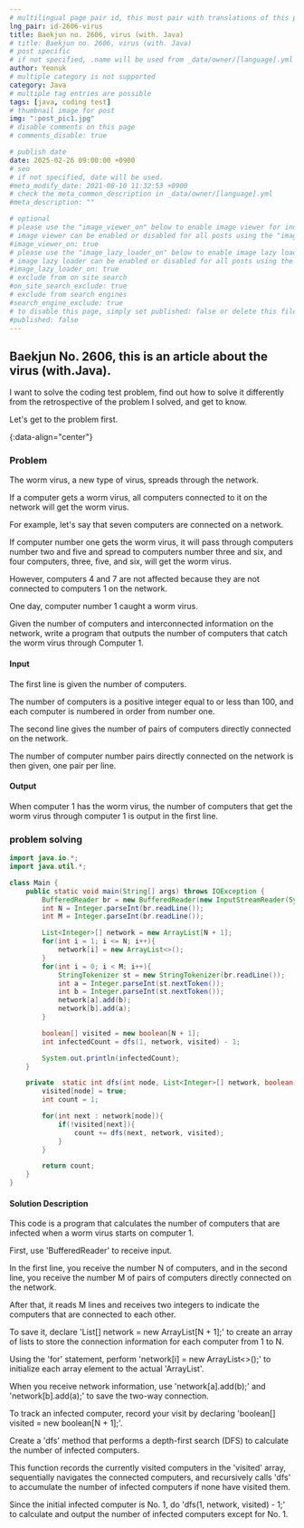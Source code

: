 ```yaml
---
# multilingual page pair id, this must pair with translations of this page. (This name must be unique)
lng_pair: id-2606-virus
title: Baekjun no. 2606, virus (with. Java)
# title: Baekjun no. 2606, virus (with. Java)
# post specific
# if not specified, .name will be used from _data/owner/[language].yml
author: Yeonuk
# multiple category is not supported
category: Java
# multiple tag entries are possible
tags: [java, coding test]
# thumbnail image for post
img: ":post_pic1.jpg"
# disable comments on this page
# comments_disable: true

# publish date
date: 2025-02-26 09:00:00 +0900
# seo
# if not specified, date will be used.
#meta_modify_date: 2021-08-10 11:32:53 +0900
# check the meta_common_description in _data/owner/[language].yml
#meta_description: ""

# optional
# please use the "image_viewer_on" below to enable image viewer for individual pages or posts (_posts/ or [language]/_posts folders).
# image viewer can be enabled or disabled for all posts using the "image_viewer_posts: true" setting in _data/conf/main.yml.
#image_viewer_on: true
# please use the "image_lazy_loader_on" below to enable image lazy loader for individual pages or posts (_posts/ or [language]/_posts folders).
# image lazy loader can be enabled or disabled for all posts using the "image_lazy_loader_posts: true" setting in _data/conf/main.yml.
#image_lazy_loader_on: true
# exclude from on site search
#on_site_search_exclude: true
# exclude from search engines
#search_engine_exclude: true
# to disable this page, simply set published: false or delete this file
#published: false
---
```


<!-- outline-start -->

## Baekjun No. 2606, this is an article about the virus (with.Java).

I want to solve the coding test problem, find out how to solve it differently from the retrospective of the problem I solved, and get to know.

Let's get to the problem first.

{:data-align="center"}

<!-- outline-end -->

### Problem

The worm virus, a new type of virus, spreads through the network.

If a computer gets a worm virus, all computers connected to it on the network will get the worm virus.

For example, let's say that seven computers are connected on a network.

If computer number one gets the worm virus, it will pass through computers number two and five and spread to computers number three and six, and four computers, three, five, and six, will get the worm virus.

However, computers 4 and 7 are not affected because they are not connected to computers 1 on the network.

One day, computer number 1 caught a worm virus.

Given the number of computers and interconnected information on the network, write a program that outputs the number of computers that catch the worm virus through Computer 1.

#### Input

The first line is given the number of computers.

The number of computers is a positive integer equal to or less than 100, and each computer is numbered in order from number one.

The second line gives the number of pairs of computers directly connected on the network.

The number of computer number pairs directly connected on the network is then given, one pair per line.

#### Output

When computer 1 has the worm virus, the number of computers that get the worm virus through computer 1 is output in the first line.

### problem solving

```java
import java.io.*;
import java.util.*;

class Main {
    public static void main(String[] args) throws IOException {
        BufferedReader br = new BufferedReader(new InputStreamReader(System.in));
        int N = Integer.parseInt(br.readLine());
        int M = Integer.parseInt(br.readLine());

        List<Integer>[] network = new ArrayList[N + 1];
        for(int i = 1; i <= N; i++){
            network[i] = new ArrayList<>();
        }
        for(int i = 0; i < M; i++){
            StringTokenizer st = new StringTokenizer(br.readLine());
            int a = Integer.parseInt(st.nextToken());
            int b = Integer.parseInt(st.nextToken());
            network[a].add(b);
            network[b].add(a);
        }

        boolean[] visited = new boolean[N + 1];
        int infectedCount = dfs(1, network, visited) - 1;

        System.out.println(infectedCount);
    }

    private  static int dfs(int node, List<Integer>[] network, boolean[] visited){
        visited[node] = true;
        int count = 1;

        for(int next : network[node]){
            if(!visited[next]){
                count += dfs(next, network, visited);
            }
        }

        return count;
    }
}
```

#### Solution Description

This code is a program that calculates the number of computers that are infected when a worm virus starts on computer 1.

First, use 'BufferedReader' to receive input.

In the first line, you receive the number N of computers, and in the second line, you receive the number M of pairs of computers directly connected on the network.

After that, it reads M lines and receives two integers to indicate the computers that are connected to each other.

To save it, declare 'List<Integer>[] network = new ArrayList[N + 1];' to create an array of lists to store the connection information for each computer from 1 to N.

Using the 'for' statement, perform 'network[i] = new ArrayList<>();' to initialize each array element to the actual 'ArrayList'.

When you receive network information, use 'network[a].add(b);' and 'network[b].add(a);' to save the two-way connection.

To track an infected computer, record your visit by declaring 'boolean[] visited = new boolean[N + 1];'.

Create a 'dfs' method that performs a depth-first search (DFS) to calculate the number of infected computers.

This function records the currently visited computers in the 'visited' array, sequentially navigates the connected computers, and recursively calls 'dfs' to accumulate the number of infected computers if none have visited them.

Since the initial infected computer is No. 1, do 'dfs(1, network, visited) - 1;' to calculate and output the number of infected computers except for No. 1.
